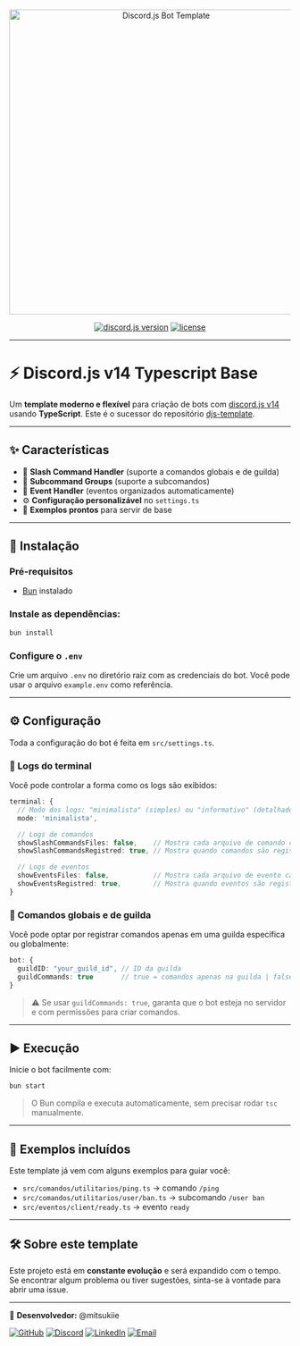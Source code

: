 <div align="center">
  <br />
  <p>
    <img src="https://i.imgur.com/LAV5caA.png" width="546" alt="Discord.js Bot Template" />
  </p>

  <p>
    <a href="https://discord.js.org/"><img src="https://img.shields.io/badge/dynamic/json?url=https%3A%2F%2Fgithub.com%2Fmitsukiie%2FDiscord-Base-Typescript%2Fraw%2Fmain%2Fpackage.json&query=%24.dependencies%5B%22discord.js%22%5D&logo=discord&logoColor=ffffff&label=discord.js" alt="discord.js version"></a>
    <a href="./LICENSE"><img src="https://img.shields.io/github/license/mitsukiie/Discord-Base-Typescript" alt="license"></a>
  </p>
</div>

---

# ⚡ Discord.js v14 Typescript Base

Um **template moderno e flexível** para criação de bots com [discord.js v14](https://discord.js.org) usando **TypeScript**.
Este é o sucessor do repositório [djs-template](https://github.com/mitsukiie/Discord-Base-Javascript).

---

## ✨ Características

* 📂 **Slash Command Handler** (suporte a comandos globais e de guilda)
* 🧩 **Subcommand Groups** (suporte a subcomandos)
* 🎯 **Event Handler** (eventos organizados automaticamente)
* ⚙️ **Configuração personalizável** no `settings.ts`
* 📝 **Exemplos prontos** para servir de base

---

## 🚀 Instalação

### Pré-requisitos

* [Bun](https://bun.sh/) instalado

### Instale as dependências:

```bash
bun install
```

### Configure o `.env`

Crie um arquivo `.env` no diretório raiz com as credenciais do bot.
Você pode usar o arquivo `example.env` como referência.

---

## ⚙️ Configuração

Toda a configuração do bot é feita em `src/settings.ts`.

### 🔹 Logs do terminal

Você pode controlar a forma como os logs são exibidos:

```ts
terminal: {
  // Modo dos logs: "minimalista" (simples) ou "informativo" (detalhado)
  mode: 'minimalista',

  // Logs de comandos
  showSlashCommandsFiles: false,    // Mostra cada arquivo de comando carregado
  showSlashCommandsRegistred: true, // Mostra quando comandos são registrados na API

  // Logs de eventos
  showEventsFiles: false,           // Mostra cada arquivo de evento carregado
  showEventsRegistred: true,        // Mostra quando eventos são registrados no client
}
```

### 🔹 Comandos globais e de guilda

Você pode optar por registrar comandos apenas em uma guilda específica ou globalmente:

```ts
bot: {
  guildID: "your_guild_id", // ID da guilda
  guildCommands: true       // true = comandos apenas na guilda | false = comandos globais
}
```

> ⚠️ Se usar `guildCommands: true`, garanta que o bot esteja no servidor e com permissões para criar comandos.

---

## ▶️ Execução

Inicie o bot facilmente com:

```bash
bun start
```

> O Bun compila e executa automaticamente, sem precisar rodar `tsc` manualmente.

---

## 📂 Exemplos incluídos

Este template já vem com alguns exemplos para guiar você:

* `src/comandos/utilitarios/ping.ts` → comando `/ping`
* `src/comandos/utilitarios/user/ban.ts` → subcomando `/user ban`
* `src/eventos/client/ready.ts` → evento `ready`

---

## 🛠️ Sobre este template

Este projeto está em **constante evolução** e será expandido com o tempo.
Se encontrar algum problema ou tiver sugestões, sinta-se à vontade para abrir uma issue.

---

🔹 **Desenvolvedor:** @mitsukiie

[![GitHub](https://img.shields.io/badge/GitHub-000?logo=github&logoColor=white)](https://github.com/mitsukiie) 
[![Discord](https://img.shields.io/badge/Discord-5865F2?logo=discord\&logoColor=white)](https://discord.com/users/1098021115571490947)
[![LinkedIn](https://img.shields.io/badge/LinkedIn-0A66C2?logo=linkedin\&logoColor=white)](https://www.linkedin.com/in/caio-victor-66715b309/)
[![Email](https://img.shields.io/badge/Email-EA4335?logo=gmail\&logoColor=white)](mailto:c.victor3815@gmail.com)
